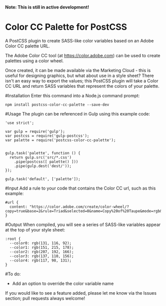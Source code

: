 <b>Note: This is still in active development!</b>

# Color CC Palette for PostCSS
A PostCSS plugin to create SASS-like color variables based on an Adobe Color CC palette URL.

The Adobe Color CC tool (at https://color.adobe.com) can be used to create palettes using a color wheel.

Once created, it can be made available via the Marketing Cloud - this is useful for designing graphics, but what about use in a style sheet? There isn't an easy way to export the values; this PostCSS plugin will take a Color CC URL and return SASS variables that represent the colors of your palette.

#Installation
Enter this command into a Node.js command prompt:
```
npm install postcss-color-cc-palette --save-dev
```

#Usage
The plugin can be referenced in Gulp using this example code:
```
'use strict';
 
var gulp = require('gulp');
var postcss = require('gulp-postcss');
var palette = require('postcss-color-cc-palette');


gulp.task('palette', function () {
  return gulp.src('src/*.css')
    .pipe(postcss([ palette() ]))
    .pipe(gulp.dest('dest/'));
});

gulp.task('default', ['palette']);
```

#Input
Add a rule to your code that contains the Color CC url, such as this example:
```
#url {
  content: "https://color.adobe.com/create/color-wheel/?copy=true&base=2&rule=Triad&selected=0&name=Copy%20of%20Taupe&mode=rgb&rgbvalues=0.5117647171020507,0.4559572206288501,0.359224226741925,0.5918253479903853,0.843137264251709,0.6988034991830846,0.8117647171020508,0.7529411911964586,0.6509804129600525,0.5373702727493649,0.42941746491123256,0.6117647171020508,0.4599704491887691,0.3848124625970275,0.5117647171020507&swatchOrder=0,1,2,3,4";
}
```

#Output
When compiled, you will see a series of SASS-like variables appear at the top of your style sheet:
```
:root {
  --color0: rgb(131, 116, 92);
  --color1: rgb(151, 215, 178);
  --color2: rgb(207, 192, 166);
  --color3: rgb(137, 110, 156);
  --color4: rgb(117, 98, 131);
}
```

#To do:
- Add an option to override the color variable name

If you would like to see a feature added, please let me know via the Issues section; pull requests always welcome!
